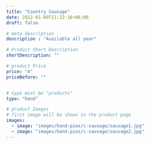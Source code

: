 ```yaml
---
title: "Country Sausage"
date: 2022-01-09T11:22:16+06:00
draft: false

# meta description
description : "Available all year"

# Product Short Description
shortDescription: ""

# product Price
price: "4"
priceBefore: ""


# type must be "products"
type: "hand"

# product Images
# first image will be shown in the product page
images:
  - image: "images/hand-pies/c-sausage/sausage1.jpg"
  - image: "images/hand-pies/c-sausage/sausage2.jpg"
---
```

